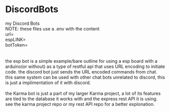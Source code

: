 # DiscordBots
my Discord Bots<br>
NOTE:
these files use a .env with the content <br>
url=<br>
espLINK=<br>
botToken=<br>
<br>
<br>
the esp bot is a simple example/bare outline for using a esp board with a arduino(or without) as a type of restful api that uses URL encoding to initiate code. the discord bot just sends the URL encoded commands from chat. this same system can be used with other chat bots unrelated to discord, this is just a implimentation of it with discord.
<br>
<br>
the Karma bot is just a part of my larger Karma project, a lot of its features are tied to the database it works with and the express rest API it is using. see the karma project repo or my rest API repo for a better explonation. 
